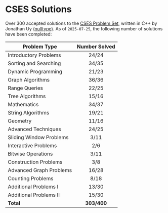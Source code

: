 # CSES Solutions

Over 300 accepted solutions to the [CSES Problem Set](https://cses.fi/problemset/), written in C++ by Jonathan Uy [(nulltype)](https://cses.fi/user/22919). As of `2025-07-25`, the following number of solutions have been completed:

| Problem Type            | Number Solved |
|-------------------------|:-------------:|
| Introductory Problems   |     24/24     |
| Sorting and Searching   |     34/35     |
| Dynamic Programming     |     21/23     |
| Graph Algorithms        |     36/36     |
| Range Queries           |     22/25     |
| Tree Algorithms         |     15/16     |
| Mathematics             |     34/37     |
| String Algorithms       |     19/21     |
| Geometry                |     11/16     |
| Advanced Techniques     |     24/25     |
| Sliding Window Problems |      3/11     |
| Interactive Problems    |      2/6      |
| Bitwise Operations      |      3/11     |
| Construction Problems   |      3/8      |
| Advanced Graph Problems |     16/28     |
| Counting Problems       |      8/18     |
| Additional Problems I   |     13/30     |
| Additional Problems II  |     15/30     |
| **Total**               |  **303/400**  |
